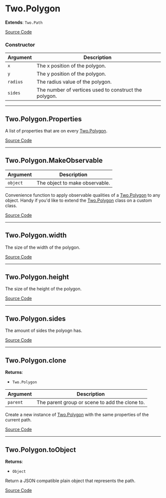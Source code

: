 # Two.Polygon


<div class="extends">

__Extends__: `Two.Path`

</div>





<div class="meta">

  [Source Code](https://github.com/jonobr1/two.js/blob/dev/src/shapes/polygon.js#L10)

</div>



### Constructor


| Argument | Description |
| ---- | ----------- |
| `x` | The x position of the polygon. |
| `y` | The y position of the polygon. |
| `radius` | The radius value of the polygon. |
| `sides` | The number of vertices used to construct the polygon. |



---

<div class="static member ">

## Two.Polygon.Properties








<div class="properties">

A list of properties that are on every [Two.Polygon](/documentation/polygon).

</div>








<div class="meta">

  [Source Code](https://github.com/jonobr1/two.js/blob/dev/src/shapes/polygon.js#L51)

</div>






</div>



---

<div class="static function ">

## Two.Polygon.MakeObservable










<div class="params">

| Argument | Description |
| ---- | ----------- |
| `object` | The object to make observable. |
</div>




<div class="description">

Convenience function to apply observable qualities of a [Two.Polygon](/documentation/polygon) to any object. Handy if you'd like to extend the [Two.Polygon](/documentation/polygon) class on a custom class.

</div>



<div class="meta">

  [Source Code](https://github.com/jonobr1/two.js/blob/dev/src/shapes/polygon.js#L57)

</div>






</div>



---

<div class="instance member ">

## Two.Polygon.width








<div class="properties">

The size of the width of the polygon.

</div>








<div class="meta">

  [Source Code](https://github.com/jonobr1/two.js/blob/dev/src/shapes/polygon.js#L28)

</div>






</div>



---

<div class="instance member ">

## Two.Polygon.height








<div class="properties">

The size of the height of the polygon.

</div>








<div class="meta">

  [Source Code](https://github.com/jonobr1/two.js/blob/dev/src/shapes/polygon.js#L33)

</div>






</div>



---

<div class="instance member ">

## Two.Polygon.sides








<div class="properties">

The amount of sides the polyogn has.

</div>








<div class="meta">

  [Source Code](https://github.com/jonobr1/two.js/blob/dev/src/shapes/polygon.js#L38)

</div>






</div>



---

<div class="instance function ">

## Two.Polygon.clone




<div class="returns">

__Returns__:



+ `Two.Polygon`




</div>







<div class="params">

| Argument | Description |
| ---- | ----------- |
| `parent` | The parent group or scene to add the clone to. |
</div>




<div class="description">

Create a new instance of [Two.Polygon](/documentation/polygon) with the same properties of the current path.

</div>



<div class="meta">

  [Source Code](https://github.com/jonobr1/two.js/blob/dev/src/shapes/polygon.js#L175)

</div>






</div>



---

<div class="instance function ">

## Two.Polygon.toObject




<div class="returns">

__Returns__:



+ `Object`




</div>










<div class="description">

Return a JSON compatible plain object that represents the path.

</div>



<div class="meta">

  [Source Code](https://github.com/jonobr1/two.js/blob/dev/src/shapes/polygon.js#L206)

</div>






</div>


